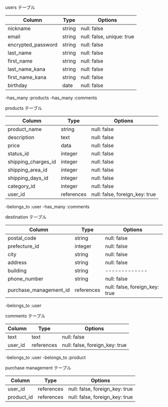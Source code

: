   users テーブル

|Column             |Type    | Options     |
|-----------------  |------- |-------------|
| nickname          | string | null: false |
| email             | string | null: false, unique: true|
| encrypted_password| string | null: false |
| last_name         | string | null: false |
| first_name        | string | null: false |
| last_name_kana    | string | null: false |
| first_name_kana   | string | null: false |
| birthday          | date   | null: false |


-has_many :products
-has_many :comments


   products テーブル

|Column               |Type               |Options   |
|---------------------|-------------------|----------| 
| product_name        | string            | null: false |
| description         | text              | null: false |
| price               | data              | null: false |
| status_id           | integer           | null: false |
| shipping_charges_id | integer           | null: false |
| shipping_area_id    | integer           | null: false |
| shipping_days_id    | integer           | null: false |
| category_id         | integer           | null: false |
| user_id             | references        | null: false, foreign_key: true |

-belongs_to :user
-has_many :comments


   destination テーブル

|Column        |Type    |Options      |
|--------------|--------|-------------| 
| postal_code  | string | null: false |
| prefecture_id| integer| null: false |
| city         | string | null: false |
| address      | string | null: false |
| building     | string |-------------|
| phone_number | string | null: false |
| purchase_management_id | references | null: false, foreign_key: true |


-belongs_to :user



   comments テーブル

|Column  |Type        |Options                         |
|------- |------------|--------------------------------| 
| text   | text       | null: false                    |
| user_id| references | null: false, foreign_key: true |


-belongs_to :user
-belongs_to :product


   purchase management テーブル

|Column      |Type        |Options                         |
|------------|------------|--------------------------------| 
| user_id    | references | null: false, foreign_key: true |
| product_id | references | null: false, foreign_key: true |
